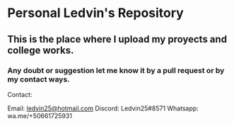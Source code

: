 # Personal Ledvin's Repository

## This is the place where I upload my proyects and college works. 

### Any doubt or suggestion let me know it by a pull request or by my contact ways. 

Contact: 

Email: ledvin25@hotmail.com
Discord: Ledvin25#8571
Whatsapp: wa.me/+50661725931
